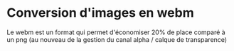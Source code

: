 # Conversion d'images en webm

Le webm est un format qui permet d'économiser 20% de place comparé à un png (au nouveau de la gestion du canal alpha / calque de transparence)
